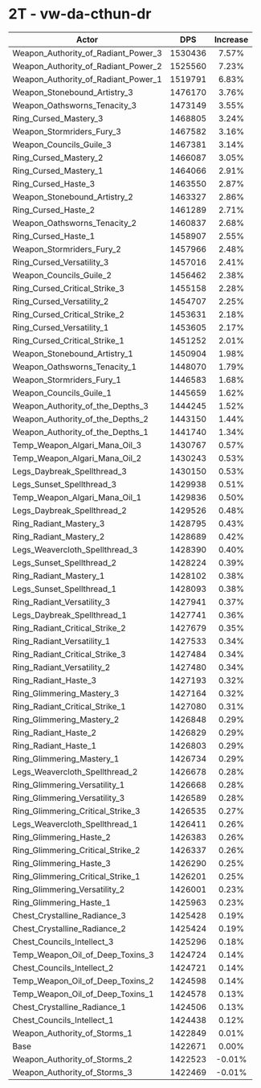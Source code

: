 # 2T - vw-da-cthun-dr
| Actor | DPS | Increase |
|---|:---:|:---:|
|Weapon_Authority_of_Radiant_Power_3|1530436|7.57%|
|Weapon_Authority_of_Radiant_Power_2|1525560|7.23%|
|Weapon_Authority_of_Radiant_Power_1|1519791|6.83%|
|Weapon_Stonebound_Artistry_3|1476170|3.76%|
|Weapon_Oathsworns_Tenacity_3|1473149|3.55%|
|Ring_Cursed_Mastery_3|1468805|3.24%|
|Weapon_Stormriders_Fury_3|1467582|3.16%|
|Weapon_Councils_Guile_3|1467381|3.14%|
|Ring_Cursed_Mastery_2|1466087|3.05%|
|Ring_Cursed_Mastery_1|1464066|2.91%|
|Ring_Cursed_Haste_3|1463550|2.87%|
|Weapon_Stonebound_Artistry_2|1463327|2.86%|
|Ring_Cursed_Haste_2|1461289|2.71%|
|Weapon_Oathsworns_Tenacity_2|1460837|2.68%|
|Ring_Cursed_Haste_1|1458907|2.55%|
|Weapon_Stormriders_Fury_2|1457966|2.48%|
|Ring_Cursed_Versatility_3|1457016|2.41%|
|Weapon_Councils_Guile_2|1456462|2.38%|
|Ring_Cursed_Critical_Strike_3|1455158|2.28%|
|Ring_Cursed_Versatility_2|1454707|2.25%|
|Ring_Cursed_Critical_Strike_2|1453631|2.18%|
|Ring_Cursed_Versatility_1|1453605|2.17%|
|Ring_Cursed_Critical_Strike_1|1451252|2.01%|
|Weapon_Stonebound_Artistry_1|1450904|1.98%|
|Weapon_Oathsworns_Tenacity_1|1448070|1.79%|
|Weapon_Stormriders_Fury_1|1446583|1.68%|
|Weapon_Councils_Guile_1|1445659|1.62%|
|Weapon_Authority_of_the_Depths_3|1444245|1.52%|
|Weapon_Authority_of_the_Depths_2|1443150|1.44%|
|Weapon_Authority_of_the_Depths_1|1441740|1.34%|
|Temp_Weapon_Algari_Mana_Oil_3|1430767|0.57%|
|Temp_Weapon_Algari_Mana_Oil_2|1430243|0.53%|
|Legs_Daybreak_Spellthread_3|1430150|0.53%|
|Legs_Sunset_Spellthread_3|1429938|0.51%|
|Temp_Weapon_Algari_Mana_Oil_1|1429836|0.50%|
|Legs_Daybreak_Spellthread_2|1429526|0.48%|
|Ring_Radiant_Mastery_3|1428795|0.43%|
|Ring_Radiant_Mastery_2|1428689|0.42%|
|Legs_Weavercloth_Spellthread_3|1428390|0.40%|
|Legs_Sunset_Spellthread_2|1428224|0.39%|
|Ring_Radiant_Mastery_1|1428102|0.38%|
|Legs_Sunset_Spellthread_1|1428093|0.38%|
|Ring_Radiant_Versatility_3|1427941|0.37%|
|Legs_Daybreak_Spellthread_1|1427741|0.36%|
|Ring_Radiant_Critical_Strike_2|1427679|0.35%|
|Ring_Radiant_Versatility_1|1427533|0.34%|
|Ring_Radiant_Critical_Strike_3|1427484|0.34%|
|Ring_Radiant_Versatility_2|1427480|0.34%|
|Ring_Radiant_Haste_3|1427193|0.32%|
|Ring_Glimmering_Mastery_3|1427164|0.32%|
|Ring_Radiant_Critical_Strike_1|1427080|0.31%|
|Ring_Glimmering_Mastery_2|1426848|0.29%|
|Ring_Radiant_Haste_2|1426829|0.29%|
|Ring_Radiant_Haste_1|1426803|0.29%|
|Ring_Glimmering_Mastery_1|1426734|0.29%|
|Legs_Weavercloth_Spellthread_2|1426678|0.28%|
|Ring_Glimmering_Versatility_1|1426668|0.28%|
|Ring_Glimmering_Versatility_3|1426589|0.28%|
|Ring_Glimmering_Critical_Strike_3|1426535|0.27%|
|Legs_Weavercloth_Spellthread_1|1426411|0.26%|
|Ring_Glimmering_Haste_2|1426383|0.26%|
|Ring_Glimmering_Critical_Strike_2|1426337|0.26%|
|Ring_Glimmering_Haste_3|1426290|0.25%|
|Ring_Glimmering_Critical_Strike_1|1426201|0.25%|
|Ring_Glimmering_Versatility_2|1426001|0.23%|
|Ring_Glimmering_Haste_1|1425963|0.23%|
|Chest_Crystalline_Radiance_3|1425428|0.19%|
|Chest_Crystalline_Radiance_2|1425424|0.19%|
|Chest_Councils_Intellect_3|1425296|0.18%|
|Temp_Weapon_Oil_of_Deep_Toxins_3|1424724|0.14%|
|Chest_Councils_Intellect_2|1424721|0.14%|
|Temp_Weapon_Oil_of_Deep_Toxins_2|1424598|0.14%|
|Temp_Weapon_Oil_of_Deep_Toxins_1|1424578|0.13%|
|Chest_Crystalline_Radiance_1|1424506|0.13%|
|Chest_Councils_Intellect_1|1424438|0.12%|
|Weapon_Authority_of_Storms_1|1422849|0.01%|
|Base|1422671|0.00%|
|Weapon_Authority_of_Storms_2|1422523|-0.01%|
|Weapon_Authority_of_Storms_3|1422469|-0.01%|
